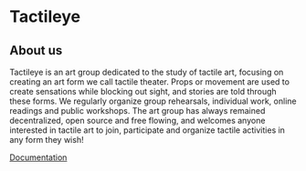 # Tactileye
## About us
Tactileye is an art group dedicated to the study of tactile art, focusing on creating an art form we call tactile theater. Props or movement are used to create sensations while blocking out sight, and stories are told through these forms. We regularly organize group rehearsals, individual work, online readings and public workshops. The art group has always remained decentralized, open source and free flowing, and welcomes anyone interested in tactile art to join, participate and organize tactile activities in any form they wish!

[Documentation](./documentation/documentation.md)


